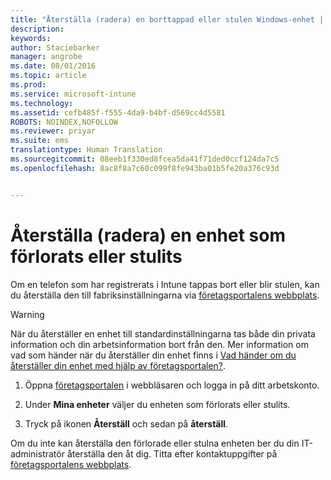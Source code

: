 ```yaml
---
title: "Återställa (radera) en borttappad eller stulen Windows-enhet | Microsoft Intune"
description: 
keywords: 
author: Staciebarker
manager: angrobe
ms.date: 08/01/2016
ms.topic: article
ms.prod: 
ms.service: microsoft-intune
ms.technology: 
ms.assetid: cefb485f-f555-4da9-b4bf-d569cc4d5581
ROBOTS: NOINDEX,NOFOLLOW
ms.reviewer: priyar
ms.suite: ems
translationtype: Human Translation
ms.sourcegitcommit: 08eeb1f330ed8fcea5da41f71ded0ccf124da7c5
ms.openlocfilehash: 8ac8f8a7c60c099f8fe943ba01b5fe20a376c93d


---
```



# Återställa (radera) en enhet som förlorats eller stulits

Om en telefon som har registrerats i Intune tappas bort eller blir stulen, kan du återställa den till fabriksinställningarna via [företagsportalens webbplats](http://portal.manage.microsoft.com).


> [!WARNING]
> När du återställer en enhet till standardinställningarna tas både din privata information och din arbetsinformation bort från den. Mer information om vad som händer när du återställer din enhet finns i [Vad händer om du återställer din enhet med hjälp av företagsportalen?](what-happens-if-you-reset-your-device-using-the-company-portal-windows.md).


1.  Öppna [företagsportalen](http://portal.manage.microsoft.com) i webbläsaren och logga in på ditt arbetskonto.

2.  Under **Mina enheter** väljer du enheten som förlorats eller stulits.

3.  Tryck på ikonen **Återställ** och sedan på **återställ**.

Om du inte kan återställa den förlorade eller stulna enheten ber du din IT-administratör återställa den åt dig. Titta efter kontaktuppgifter på [företagsportalens webbplats](http://portal.manage.microsoft.com).





<!--HONumber=Aug16_HO5-->


